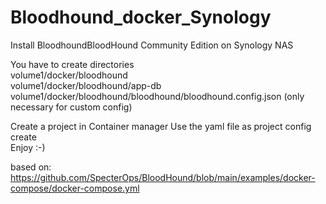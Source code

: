 # Bloodhound_docker_Synology
Install BloodhoundBloodHound Community Edition on Synology NAS

You have to create directories  
volume1/docker/bloodhound  
volume1/docker/bloodhound/app-db  
volume1/docker/bloodhound/bloodhound/bloodhound.config.json (only necessary for custom config)  

  Create a project in Container manager 
  Use the yaml file as project config  
  create  
  Enjoy :-)  
  

  based on: https://github.com/SpecterOps/BloodHound/blob/main/examples/docker-compose/docker-compose.yml
  


